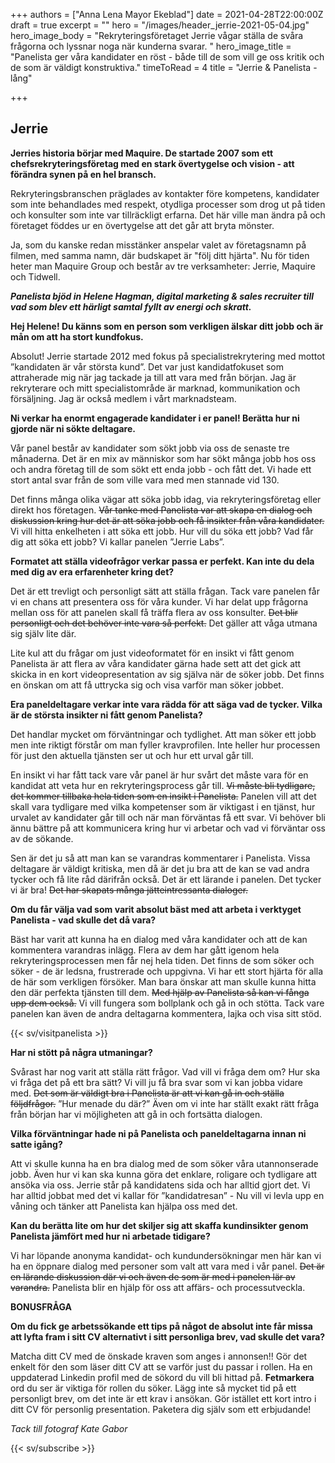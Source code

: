 +++
authors = ["Anna Lena Mayor Ekeblad"]
date = 2021-04-28T22:00:00Z
draft = true
excerpt = ""
hero = "/images/header_jerrie-2021-05-04.jpg"
hero_image_body = "Rekryteringsföretaget Jerrie vågar ställa de svåra frågorna och lyssnar noga när kunderna svarar. "
hero_image_title = "Panelista ger våra kandidater en röst - både till de som vill ge oss kritik och de som är väldigt konstruktiva."
timeToRead = 4
title = "Jerrie & Panelista - lång"

+++
## Jerrie

**Jerries historia börjar med Maquire. De startade 2007 som ett chefsrekryteringsföretag med en stark övertygelse och vision - att förändra synen på en hel bransch.**

Rekryteringsbranschen präglades av kontakter före kompetens, kandidater som inte behandlades med respekt, otydliga processer som drog ut på tiden och konsulter som inte var tillräckligt erfarna. Det här ville man ändra på och företaget föddes ur en övertygelse att det går att bryta mönster.

Ja, som du kanske redan misstänker anspelar valet av företagsnamn på filmen, med samma namn, där budskapet är "följ ditt hjärta". Nu för tiden heter man Maquire Group och består av tre verksamheter: Jerrie, Maquire och Tidwell.

**_Panelista bjöd in Helene Hagman, digital marketing & sales recruiter till vad som blev ett härligt samtal fyllt av energi och skratt._**


**Hej Helene! Du känns som en person som verkligen älskar ditt jobb och är mån om att ha stort kundfokus.**

Absolut! Jerrie startade 2012 med fokus på specialistrekrytering med mottot ”kandidaten är vår största kund”. Det var just kandidatfokuset som attraherade mig när jag tackade ja till att vara med från början. Jag är rekryterare och mitt specialistområde är marknad, kommunikation och försäljning. Jag är också medlem i vårt marknadsteam.

**Ni verkar ha enormt engagerade kandidater i er panel! Berätta hur ni gjorde när ni sökte deltagare.**

Vår panel består av kandidater som sökt jobb via oss de senaste tre månaderna. Det är en mix av människor som har sökt många jobb hos oss och andra företag till de som sökt ett enda jobb - och fått det. Vi hade ett stort antal svar från de som ville vara med men stannade vid 130.

Det finns många olika vägar att söka jobb idag, via rekryteringsföretag eller direkt hos företagen. ~~Vår tanke med Panelista var att skapa en dialog och diskussion kring hur det är att söka jobb och få insikter från våra kandidater.~~ Vi vill hitta enkelheten i att söka ett jobb. Hur vill du söka ett jobb? Vad får dig att söka ett jobb? Vi kallar panelen ”Jerrie Labs”.

**Formatet att ställa videofrågor verkar passa er perfekt. Kan inte du dela med dig av era erfarenheter kring det?**

Det är ett trevligt och personligt sätt att ställa frågan. Tack vare panelen får vi en chans att presentera oss för våra kunder. Vi har delat upp frågorna mellan oss för att panelen skall få träffa flera av oss konsulter. ~~Det blir personligt och det behöver inte vara så perfekt.~~ Det gäller att våga utmana sig själv lite där.

Lite kul att du frågar om just videoformatet för en insikt vi fått genom Panelista är att flera av våra kandidater gärna hade sett att det gick att skicka in en kort videopresentation av sig själva när de söker jobb. Det finns en önskan om att få uttrycka sig och visa varför man söker jobbet.

**Era paneldeltagare verkar inte vara rädda för att säga vad de tycker. Vilka är de största insikter ni fått genom Panelista?**

Det handlar mycket om förväntningar och tydlighet. Att man söker ett jobb men inte riktigt förstår om man fyller kravprofilen. Inte heller hur processen för just den aktuella tjänsten ser ut och hur ett urval går till.

En insikt vi har fått tack vare vår panel är hur svårt det måste vara för en kandidat att veta hur en rekryteringsprocess går till. ~~Vi måste bli tydligare, det kommer tillbaka hela tiden som en insikt i Panelista.~~ Panelen vill att det skall vara tydligare med vilka kompetenser som är viktigast i en tjänst, hur urvalet av kandidater går till och när man förväntas få ett svar. Vi behöver bli ännu bättre på att kommunicera kring hur vi arbetar och vad vi förväntar oss av de sökande.

Sen är det ju så att man kan se varandras kommentarer i Panelista. Vissa deltagare är väldigt kritiska, men då är det ju bra att de kan se vad andra tycker och få lite råd därifrån också. Det är ett lärande i panelen. Det tycker vi är bra! ~~Det har skapats många jätteintressanta dialoger.~~

**Om du får välja vad som varit absolut bäst med att arbeta i verktyget Panelista - vad skulle det då vara?**

Bäst har varit att kunna ha en dialog med våra kandidater och att de kan kommentera varandras inlägg. Flera av dem har gått igenom hela rekryteringsprocessen men får nej hela tiden. Det finns de som söker och söker - de är ledsna, frustrerade och uppgivna. Vi har ett stort hjärta för alla de här som verkligen försöker. Man bara önskar att man skulle kunna hitta den där perfekta tjänsten till dem. ~~Med hjälp av Panelista så kan vi fånga upp dem också.~~ Vi vill fungera som bollplank och gå in och stötta. Tack vare panelen kan även de andra deltagarna kommentera, lajka och visa sitt stöd.

{{< sv/visitpanelista >}}

**Har ni stött på några utmaningar?**

Svårast har nog varit att ställa rätt frågor. Vad vill vi fråga dem om? Hur ska vi fråga det på ett bra sätt? Vi vill ju få bra svar som vi kan jobba vidare med. ~~Det som är väldigt bra i Panelista är att vi kan gå in och ställa följdfrågor.~~ ”Hur menade du där?” Även om vi inte har ställt exakt rätt fråga från början har vi möjligheten att gå in och fortsätta dialogen.

**Vilka förväntningar hade ni på Panelista och paneldeltagarna innan ni satte igång?**

Att vi skulle kunna ha en bra dialog med de som söker våra utannonserade jobb. Även hur vi kan ska kunna göra det enklare, roligare och tydligare att ansöka via oss. Jerrie står på kandidatens sida och har alltid gjort det. Vi har alltid jobbat med det vi kallar för ”kandidatresan” - Nu vill vi levla upp en våning och tänker att Panelista kan hjälpa oss med det.

**Kan du berätta lite om hur det skiljer sig att skaffa kundinsikter genom Panelista jämfört med hur ni arbetade tidigare?**

Vi har löpande anonyma kandidat- och kundundersökningar men här kan vi ha en öppnare dialog med personer som valt att vara med i vår panel. ~~Det är en lärande diskussion där vi och även de som är med i panelen lär av varandra.~~ Panelista blir en hjälp för oss att affärs- och processutveckla.

**BONUSFRÅGA**

**Om du fick ge arbetssökande ett tips på något de absolut inte får missa att lyfta fram i sitt CV alternativt i sitt personliga brev, vad skulle det vara?**

Matcha ditt CV med de önskade kraven som anges i annonsen!! Gör det enkelt för den som läser ditt CV att se varför just du passar i rollen. Ha en uppdaterad Linkedin profil med de sökord du vill bli hittad på. **Fetmarkera** ord du ser är viktiga för rollen du söker. Lägg inte så mycket tid på ett personligt brev, om det inte är ett krav i ansökan. Gör istället ett kort intro i ditt CV för personlig presentation. Paketera dig själv som ett erbjudande!

_Tack till fotograf Kate Gabor_

{{< sv/subscribe >}}
